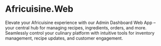 # Africuisine.Web
Elevate your Africuisine experience with our Admin Dashboard Web App – your central hub for managing recipes, ingredients, orders, and more. Seamlessly control your culinary platform with intuitive tools for inventory management, recipe updates, and customer engagement. 

